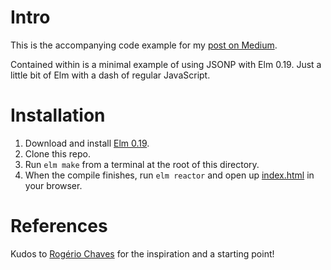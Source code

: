 # Intro

This is the accompanying code example for my [post on Medium](https://medium.com/p/cee2170a7500).

Contained within is a minimal example of using JSONP with Elm 0.19. Just a little bit of Elm with a dash of regular JavaScript.

# Installation

1. Download and install [Elm 0.19](https://elm-lang.org/).
2. Clone this repo.
3. Run `elm make` from a terminal at the root of this directory.
4. When the compile finishes, run `elm reactor` and open up [index.html](http://localhost:8000/index.html) in your browser.

# References

Kudos to [Rogério Chaves](https://medium.com/@_rchaves_/elm-how-to-use-decoders-for-ports-how-to-not-use-decoders-for-json-a4f95b51473a) for the inspiration and a starting point!
